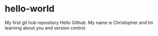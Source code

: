 # hello-world
My first git hub repository
Hello Github. My name is Christopher and Im learning about you and version control.
